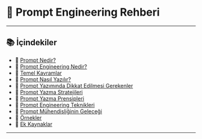 # 🚀 Prompt Engineering Rehberi

---

## 📚 İçindekiler

- 🔹 [Prompt Nedir?](#-prompt-nedir)  
- 🔹 [Prompt Engineering Nedir?](#-prompt-engineering-nedir)  
- 🔹 [Temel Kavramlar](#-temel-kavramlar)  
- 🔹 [Prompt Nasıl Yazılır?](#-prompt-nasıl-yazılır)  
- 🔹 [Prompt Yazımında Dikkat Edilmesi Gerekenler](#-prompt-yazımında-dikkat-edilmesi-gerekenler)  
- 🔹 [Prompt Yazma Stratejileri](#-prompt-yazma-stratejileri)  
- 🔹 [Prompt Yazma Prensipleri](#-prompt-yazma-prensipleri)  
- 🔹 [Prompt Engineering Teknikleri](#-prompt-engineering-teknikleri)  
- 🔹 [Prompt Mühendisliğinin Geleceği](#-prompt-mühendisliğinin-geleceği)  
- 🔹 [Örnekler](#-örnekler)  
- 🔹 [Ek Kaynaklar](#-ek-kaynaklar)  

---